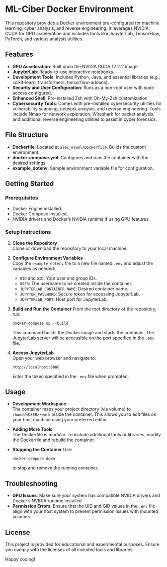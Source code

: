 # ML-Ciber Docker Environment

This repository provides a Docker environment pre-configured for machine learning, cyber analysis, and reverse engineering. It leverages NVIDIA CUDA for GPU acceleration and includes tools like JupyterLab, TensorFlow, PyTorch, and various analysis utilities.

## Features
- **GPU Acceleration**: Built upon the NVIDIA CUDA 12.2.2 image.
- **JupyterLab**: Ready-to-use interactive notebooks.
- **Development Tools**: Includes Python, Java, and essential libraries (e.g., scikit-learn, transformers, tensorflow-addons).
- **Security and User Configuration**: Runs as a non-root user with sudo access configured.
- **Enhanced Shell**: Pre-installed Zsh with Oh-My-Zsh customization.
- **Cybersecurity Tools**: Comes with pre-installed cybersecurity utilities for vulnerability scanning, network analysis, and reverse engineering. Tools include Nmap for network exploration, Wireshark for packet analysis, and additional reverse engineering utilities to assist in cyber forensics.

## File Structure
- **Dockerfile**: Located at `alex_mlwml/Dockerfile`. Builds the custom environment.
- **docker-compose.yml**: Configures and runs the container with the desired settings.
- **example_dotenv**: Sample environment variable file for configuration.

## Getting Started

### Prerequisites
- Docker Engine installed.
- Docker Compose installed.
- NVIDIA drivers and Docker’s NVIDIA runtime if using GPU features.

### Setup Instructions
1. **Clone the Repository**  
    Clone or download the repository to your local machine.

2. **Configure Environment Variables**  
    Copy the `example_dotenv` file to a new file named `.env` and adjust the variables as needed:
    - `UID` and `GID`: Your user and group IDs.
    - `USER`: The username to be created inside the container.
    - `JUPYTERLAB_CONTAINER_NAME`: Desired container name.
    - `JUPYTER_PASSWORD`: Secure token for accessing JupyterLab.
    - `JUPYTERLAB_PORT`: Host port for JupyterLab.

3. **Build and Run the Container**
    From the root directory of the repository, run:
    ```
    docker-compose up --build
    ```
    This command builds the Docker image and starts the container. The JupyterLab server will be accessible on the port specified in the `.env` file.

4. **Access JupyterLab**  
    Open your web browser and navigate to:
    ```
    http://localhost:8888
    ```
    Enter the token specified in the `.env` file when prompted.

## Usage
- **Development Workspace**  
  The container maps your project directory (via volume) to `/home/<USER>/work` inside the container. This allows you to edit files on your host machine using your preferred editor.

- **Adding More Tools**  
  The Dockerfile is modular. To include additional tools or libraries, modify the Dockerfile and rebuild the container.
  
- **Stopping the Container**
  Use:
  ```
  docker-compose down
  ```
  to stop and remove the running container.

## Troubleshooting
- **GPU Issues**: Make sure your system has compatible NVIDIA drivers and Docker’s NVIDIA runtime installed.
- **Permission Errors**: Ensure that the UID and GID values in the `.env` file align with your host system to prevent permission issues with mounted volumes.

## License
This project is provided for educational and experimental purposes. Ensure you comply with the licenses of all included tools and libraries.

Happy coding!